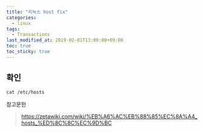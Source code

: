 ```yaml
---
title: "리눅스 host fix"
categories:
  - linux
tags:
  - Transactions
last_modified_at: 2019-02-01T13:00:00+09:00
toc: true
toc_sticky: true
---
```


## 확인
```
cat /etc/hosts
```


참고문헌
> https://zetawiki.com/wiki/%EB%A6%AC%EB%88%85%EC%8A%A4_hosts_%ED%8C%8C%EC%9D%BC
